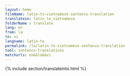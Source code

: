 ```yaml
---
layout: home
fileName: latin-to-vietnamese-sentence-translation
translatein: latin_to_vietnamese
folderName : translate
lang: en
from: la
to: vi
langname: latin-to
permalink: /la/latin-to-vietnamese-sentence-translation
tool: sentence-translations
matchurls: en&&la&&vi
---
```

{% include section/translateinto.html %}
